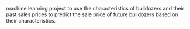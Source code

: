 machine learning project to use the characteristics of bulldozers and their past sales prices to predict the sale price of future bulldozers based on their characteristics.
